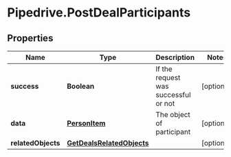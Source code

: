 # Pipedrive.PostDealParticipants

## Properties

Name | Type | Description | Notes
------------ | ------------- | ------------- | -------------
**success** | **Boolean** | If the request was successful or not | [optional] 
**data** | [**PersonItem**](PersonItem.md) | The object of participant | [optional] 
**relatedObjects** | [**GetDealsRelatedObjects**](GetDealsRelatedObjects.md) |  | [optional] 


